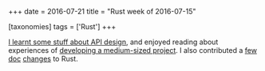 +++
date = 2016-07-21
title = "Rust week of 2016-07-15"

[taxonomies]
tags = ['Rust']
+++

[I learnt some stuff about API design], and enjoyed reading about
experiences of [developing a medium-sized project]. I also contributed a
[few][] [doc][] [changes] to Rust.

  [I learnt some stuff about API design]: https://internals.rust-lang.org/t/3711
  [developing a medium-sized project]: http://www.integer32.com/playground/devops/2016/07/18/alternate-playground-implementation.html
  [few]: https://github.com/rust-lang/rust/pull/34848
  [doc]: https://github.com/rust-lang/rust/pull/34849
  [changes]: https://github.com/rust-lang/rust/pull/34850
